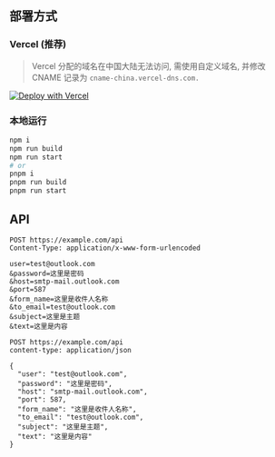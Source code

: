 ## 部署方式

### Vercel (推荐)

> Vercel 分配的域名在中国大陆无法访问, 需使用自定义域名, 并修改 CNAME 记录为 `cname-china.vercel-dns.com.`

[![Deploy with Vercel](https://vercel.com/button)](https://vercel.com/new/clone?repository-url=https%3A%2F%2Fgithub.com%2F0wQ%2Fnext-smtp-proxy)

### 本地运行

```bash
npm i
npm run build
npm run start
# or
pnpm i
pnpm run build
pnpm run start
```

## API

```http
POST https://example.com/api
Content-Type: application/x-www-form-urlencoded

user=test@outlook.com
&password=这里是密码
&host=smtp-mail.outlook.com
&port=587
&form_name=这里是收件人名称
&to_email=test@outlook.com
&subject=这里是主题
&text=这里是内容
```

```http
POST https://example.com/api
content-type: application/json

{
  "user": "test@outlook.com",
  "password": "这里是密码",
  "host": "smtp-mail.outlook.com",
  "port": 587,
  "form_name": "这里是收件人名称",
  "to_email": "test@outlook.com",
  "subject": "这里是主题",
  "text": "这里是内容"
}
```
